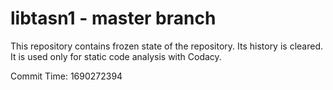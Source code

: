 # libtasn1 - master branch

This repository contains frozen state of the repository.
Its history is cleared. It is used only for static code
analysis with Codacy.

Commit Time: 1690272394
